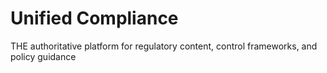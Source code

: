 # Unified Compliance

THE authoritative platform for regulatory content, control frameworks, and policy guidance
